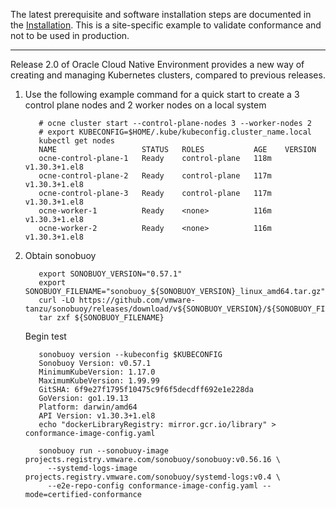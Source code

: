 The latest prerequisite and software installation steps are documented in the [Installation](https://github.com/oracle-cne/ocne#installation).
This is a site-specific example to validate conformance and not to be used in production.
***
Release 2.0 of Oracle Cloud Native Environment provides a new way of creating and managing Kubernetes clusters, compared to previous releases. 

1. Use the following example command for a quick start to create a 3 control plane nodes and 2 worker nodes on a local system 
    ~~~
       # ocne cluster start --control-plane-nodes 3 --worker-nodes 2
       # export KUBECONFIG=$HOME/.kube/kubeconfig.cluster_name.local
       kubectl get nodes
       NAME                   STATUS   ROLES           AGE    VERSION
       ocne-control-plane-1   Ready    control-plane   118m   v1.30.3+1.el8
       ocne-control-plane-2   Ready    control-plane   117m   v1.30.3+1.el8
       ocne-control-plane-3   Ready    control-plane   117m   v1.30.3+1.el8
       ocne-worker-1          Ready    <none>          116m   v1.30.3+1.el8
       ocne-worker-2          Ready    <none>          116m   v1.30.3+1.el8
    ~~~

2. Obtain sonobuoy
    ~~~
       export SONOBUOY_VERSION="0.57.1"
       export SONOBUOY_FILENAME="sonobuoy_${SONOBUOY_VERSION}_linux_amd64.tar.gz"
       curl -LO https://github.com/vmware-tanzu/sonobuoy/releases/download/v${SONOBUOY_VERSION}/${SONOBUOY_FILENAME}
       tar zxf ${SONOBUOY_FILENAME}
    ~~~
    Begin test
    ~~~
       sonobuoy version --kubeconfig $KUBECONFIG
       Sonobuoy Version: v0.57.1
       MinimumKubeVersion: 1.17.0
       MaximumKubeVersion: 1.99.99
       GitSHA: 6f9e27f1795f10475c9f6f5decdff692e1e228da
       GoVersion: go1.19.13
       Platform: darwin/amd64
       API Version: v1.30.3+1.el8
       echo "dockerLibraryRegistry: mirror.gcr.io/library" > conformance-image-config.yaml

       sonobuoy run --sonobuoy-image projects.registry.vmware.com/sonobuoy/sonobuoy:v0.56.16 \
         --systemd-logs-image projects.registry.vmware.com/sonobuoy/systemd-logs:v0.4 \
         --e2e-repo-config conformance-image-config.yaml --mode=certified-conformance
    ~~~
